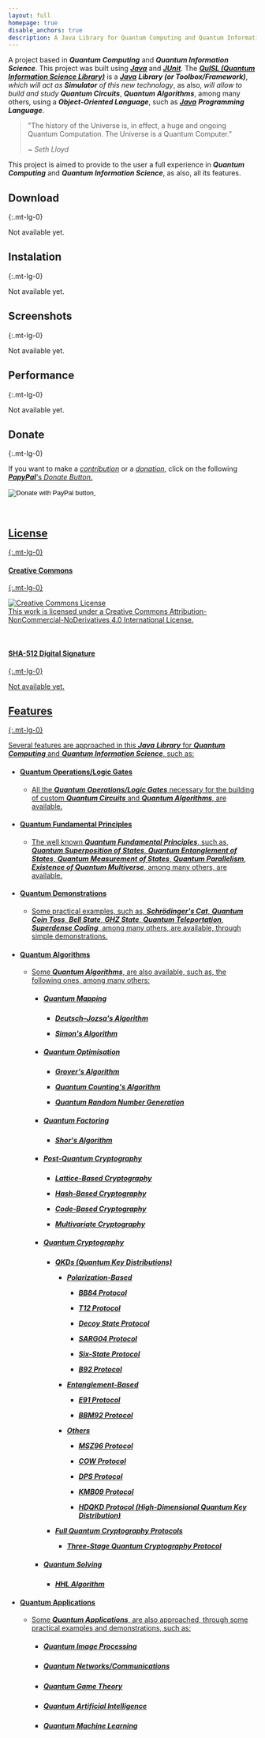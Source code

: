 ```yaml
---
layout: full
homepage: true
disable_anchors: true
description: A Java Library for Quantum Computing and Quantum Information Science
---
```


A project based in **_Quantum Computing_** and **_Quantum Information Science_**. This project was built using [**_Java_**](https://www.java.com/) and [**_JUnit_**](https://junit.org/). The [**_QuISL (Quantum Information Science Library)_**](https://quisl-framework.github.io/) is a [**_Java_**](https://www.java.com/) **_Library (or Toolbox/Framework)_**, _which will act as_ **_Simulator_** _of this new technology_, as also, _will allow to build and study_ **_Quantum Circuits_**, **_Quantum Algorithms_**, among many others, using a **_Object-Oriented Language_**, such as [**_Java_**](https://www.java.com/) **_Programming Language_**.

> "The history of the Universe is, in effect, a huge and ongoing Quantum Computation. The Universe is a Quantum Computer."
>
> ~ _Seth Lloyd_

This project is aimed to provide to the user a full experience in **_Quantum Computing_** and **_Quantum Information Science_**, as also, all its features.

<div class="row">
<div class="col-lg-6" markdown="1">

## Download
{:.mt-lg-0}

Not available yet.

## Instalation
{:.mt-lg-0}

Not available yet.

## Screenshots
{:.mt-lg-0}

Not available yet.

## Performance
{:.mt-lg-0}

Not available yet.

## Donate
{:.mt-lg-0}

If you want to make a <u><i>contribution</i></u> or a <u><i>donation</i></u>, click on the following <u><i><b>PapyPal</b></i>'s <u><i>Donate Button</i></u>.

<form action="https://www.paypal.com/cgi-bin/webscr" method="post" target="_top">
    <input type="hidden" name="cmd" value="_s-xclick" />
    <input type="hidden" name="hosted_button_id" value="RLGRB2SEZBDYY" />
    <input type="image" src="https://www.paypalobjects.com/en_US/i/btn/btn_donateCC_LG.gif" border="0" name="submit" title="PayPal - The safer, easier way to pay online!" alt="Donate with PayPal button" />
    <img alt="" border="0" src="https://www.paypal.com/en_PT/i/scr/pixel.gif" width="1" height="1" />
</form>

<br />

## License
{:.mt-lg-0}

#### Creative Commons
{:.mt-lg-0}

<a rel="license" href="http://creativecommons.org/licenses/by-nc-nd/4.0/"><img alt="Creative Commons License" style="border-width:0" src="https://i.creativecommons.org/l/by-nc-nd/4.0/88x31.png" /></a><br />This work is licensed under a <a rel="license" href="http://creativecommons.org/licenses/by-nc-nd/4.0/">Creative Commons Attribution-NonCommercial-NoDerivatives 4.0 International License</a>.

<br />

#### SHA-512 Digital Signature
{:.mt-lg-0}

Not available yet.


</div>
<div class="col-lg-6" markdown="1">

## Features
{:.mt-lg-0}

Several features are approached in this [**_Java_**](https://www.java.com/) **_Library_** for **_Quantum Computing_** and **_Quantum Information Science_**, such as:

* #### Quantum Operations/Logic Gates

    * All the **_Quantum Operations/Logic Gates_** necessary for the building of custom **_Quantum Circuits_** and **_Quantum Algorithms_**, are available.

* #### Quantum Fundamental Principles

    * The well known **_Quantum Fundamental Principles_**, such as, **_Quantum Superposition of States_**, **_Quantum Entanglement of States_**, **_Quantum Measurement of States_**, **_Quantum Parallelism_**, **_Existence of Quantum Multiverse_**, among many others, are available.

* #### Quantum Demonstrations

    * Some practical examples, such as, **_Schrödinger's Cat_**, **_Quantum Coin Toss_**, **_Bell State_**, **_GHZ State_**, **_Quantum Teleportation_**, **_Superdense Coding_**, among many others, are available, through simple demonstrations.

* #### Quantum Algorithms

    * Some **_Quantum Algorithms_**, are also available, such as, the following ones, among many others:

        * ##### Quantum Mapping
        
            * **_Deutsch–Jozsa's Algorithm_**
            
            * **_Simon's Algorithm_**

        * ##### Quantum Optimisation
        
            * **_Grover's Algorithm_**
        
            * **_Quantum Counting's Algorithm_**
        
            * **_Quantum Random Number Generation_**

        * ##### Quantum Factoring
        
            * **_Shor's Algorithm_**

        * ##### Post-Quantum Cryptography

            * **_Lattice-Based Cryptography_**

            * **_Hash-Based Cryptography_**

            * **_Code-Based Cryptography_**

            * **_Multivariate Cryptography_**
            
        * ##### Quantum Cryptography
        
            * **_QKDs (Quantum Key Distributions)_**
            
                * **_Polarization-Based_**
                
                    * **_BB84 Protocol_**
                    
                    * **_T12 Protocol_**
                    
                    * **_Decoy State Protocol_**
                    
                    * **_SARG04 Protocol_**
                    
                    * **_Six-State Protocol_**
                    
                    * **_B92 Protocol_**
            
                * **_Entanglement-Based_**
                
                    * **_E91 Protocol_**
                    
                    * **_BBM92 Protocol_**
            
                * **_Others_**
                
                    * **_MSZ96 Protocol_**
                    
                    * **_COW Protocol_**
                    
                    * **_DPS Protocol_**
                    
                    * **_KMB09 Protocol_**
                    
                    * **_HDQKD Protocol (High-Dimensional Quantum Key Distribution)_**
                    
            * **_Full Quantum Cryptography Protocols_**
            
                * **_Three-Stage Quantum Cryptography Protocol_**
                
        * ##### Quantum Solving
            * **_HHL Algorithm_**
        
* #### Quantum Applications

    * Some **_Quantum Applications_**, are also approached, through some practical examples and demonstrations, such as:

        * ##### Quantum Image Processing
        
        * ##### Quantum Networks/Communications
        
        * ##### Quantum Game Theory
        
        * ##### Quantum Artificial Intelligence
        
        * ##### Quantum Machine Learning

</div>
</div>
